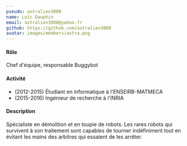 ```yaml
---
pseudo: astralien3000
name: Loïc Dauphin
email: astralien3000@yahoo.fr
github: https://github.com/astralien3000
avatar: images/members/astra.png
---
```


#### Rôle

Chef d'équipe, responsable Buggybot

#### Activité

- (2012-2015) Étudiant en informatique à l'ENSEIRB-MATMECA
- (2015-2016) Ingénieur de recherche à l'INRIA

#### Description

Spécialiste en démolition et en toupie de robots.
Les rares robots qui survivent à son traitement sont capables de tourner indéfiniment tout en évitant les mains des arbitres qui essaient de les arrêter.